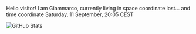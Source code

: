 Hello visitor! I am Giammarco, currently living in space coordinate lost... and time coordinate Saturday, 11 September, 20:05 CEST

![GitHub Stats](https://github-readme-stats.vercel.app/api?username=grcasanova)
